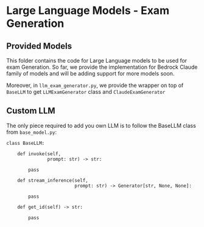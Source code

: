 # Large Language Models - Exam Generation

## Provided Models

This folder contains the code for Large Language models to be used for exam Generation. So far, we provide the implementation for Bedrock Claude family of models and will be adding support for more models soon.

Moreover, in `llm_exam_generator.py`, we provide the wrapper on top of `BaseLLM` to get `LLMExamGenerator` class and `ClaudeExamGenerator`

## Custom LLM

The only piece required to add you own LLM is to follow the BaseLLM class from `base_model.py`:

```[python]
class BaseLLM:

    def invoke(self,
               prompt: str) -> str:

        pass

    def stream_inference(self,
                         prompt: str) -> Generator[str, None, None]:

        pass

    def get_id(self) -> str:

        pass
```

